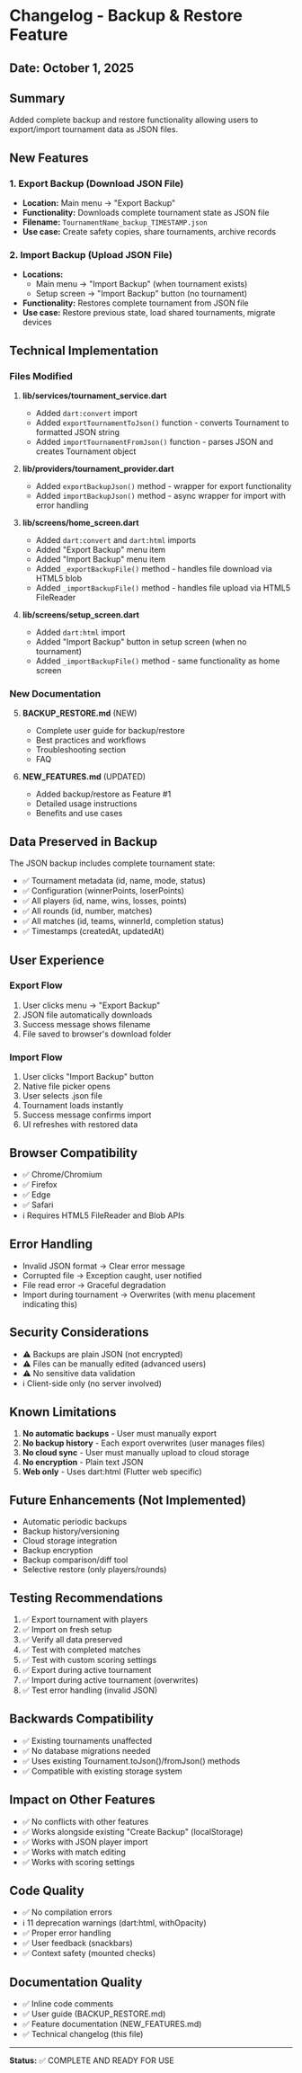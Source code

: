 # Changelog - Backup & Restore Feature

## Date: October 1, 2025

## Summary
Added complete backup and restore functionality allowing users to export/import tournament data as JSON files.

## New Features

### 1. Export Backup (Download JSON File)
- **Location:** Main menu → "Export Backup"
- **Functionality:** Downloads complete tournament state as JSON file
- **Filename:** `TournamentName_backup_TIMESTAMP.json`
- **Use case:** Create safety copies, share tournaments, archive records

### 2. Import Backup (Upload JSON File)
- **Locations:** 
  - Main menu → "Import Backup" (when tournament exists)
  - Setup screen → "Import Backup" button (no tournament)
- **Functionality:** Restores complete tournament from JSON file
- **Use case:** Restore previous state, load shared tournaments, migrate devices

## Technical Implementation

### Files Modified

1. **lib/services/tournament_service.dart**
   - Added `dart:convert` import
   - Added `exportTournamentToJson()` function - converts Tournament to formatted JSON string
   - Added `importTournamentFromJson()` function - parses JSON and creates Tournament object

2. **lib/providers/tournament_provider.dart**
   - Added `exportBackupJson()` method - wrapper for export functionality
   - Added `importBackupJson()` method - async wrapper for import with error handling

3. **lib/screens/home_screen.dart**
   - Added `dart:convert` and `dart:html` imports
   - Added "Export Backup" menu item
   - Added "Import Backup" menu item
   - Added `_exportBackupFile()` method - handles file download via HTML5 blob
   - Added `_importBackupFile()` method - handles file upload via HTML5 FileReader

4. **lib/screens/setup_screen.dart**
   - Added `dart:html` import
   - Added "Import Backup" button in setup screen (when no tournament)
   - Added `_importBackupFile()` method - same functionality as home screen

### New Documentation

5. **BACKUP_RESTORE.md** (NEW)
   - Complete user guide for backup/restore
   - Best practices and workflows
   - Troubleshooting section
   - FAQ

6. **NEW_FEATURES.md** (UPDATED)
   - Added backup/restore as Feature #1
   - Detailed usage instructions
   - Benefits and use cases

## Data Preserved in Backup

The JSON backup includes complete tournament state:
- ✅ Tournament metadata (id, name, mode, status)
- ✅ Configuration (winnerPoints, loserPoints)
- ✅ All players (id, name, wins, losses, points)
- ✅ All rounds (id, number, matches)
- ✅ All matches (id, teams, winnerId, completion status)
- ✅ Timestamps (createdAt, updatedAt)

## User Experience

### Export Flow
1. User clicks menu → "Export Backup"
2. JSON file automatically downloads
3. Success message shows filename
4. File saved to browser's download folder

### Import Flow
1. User clicks "Import Backup" button
2. Native file picker opens
3. User selects .json file
4. Tournament loads instantly
5. Success message confirms import
6. UI refreshes with restored data

## Browser Compatibility

- ✅ Chrome/Chromium
- ✅ Firefox
- ✅ Edge
- ✅ Safari
- ℹ️ Requires HTML5 FileReader and Blob APIs

## Error Handling

- Invalid JSON format → Clear error message
- Corrupted file → Exception caught, user notified
- File read error → Graceful degradation
- Import during tournament → Overwrites (with menu placement indicating this)

## Security Considerations

- ⚠️ Backups are plain JSON (not encrypted)
- ⚠️ Files can be manually edited (advanced users)
- ⚠️ No sensitive data validation
- ℹ️ Client-side only (no server involved)

## Known Limitations

1. **No automatic backups** - User must manually export
2. **No backup history** - Each export overwrites (user manages files)
3. **No cloud sync** - User must manually upload to cloud storage
4. **No encryption** - Plain text JSON
5. **Web only** - Uses dart:html (Flutter web specific)

## Future Enhancements (Not Implemented)

- Automatic periodic backups
- Backup history/versioning
- Cloud storage integration
- Backup encryption
- Backup comparison/diff tool
- Selective restore (only players/rounds)

## Testing Recommendations

1. ✅ Export tournament with players
2. ✅ Import on fresh setup
3. ✅ Verify all data preserved
4. ✅ Test with completed matches
5. ✅ Test with custom scoring settings
6. ✅ Export during active tournament
7. ✅ Import during active tournament (overwrites)
8. ✅ Test error handling (invalid JSON)

## Backwards Compatibility

- ✅ Existing tournaments unaffected
- ✅ No database migrations needed
- ✅ Uses existing Tournament.toJson()/fromJson() methods
- ✅ Compatible with existing storage system

## Impact on Other Features

- ✅ No conflicts with other features
- ✅ Works alongside existing "Create Backup" (localStorage)
- ✅ Works with JSON player import
- ✅ Works with match editing
- ✅ Works with scoring settings

## Code Quality

- ✅ No compilation errors
- ℹ️ 11 deprecation warnings (dart:html, withOpacity)
- ✅ Proper error handling
- ✅ User feedback (snackbars)
- ✅ Context safety (mounted checks)

## Documentation Quality

- ✅ Inline code comments
- ✅ User guide (BACKUP_RESTORE.md)
- ✅ Feature documentation (NEW_FEATURES.md)
- ✅ Technical changelog (this file)

---

**Status:** ✅ COMPLETE AND READY FOR USE
